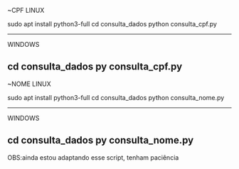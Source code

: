 ~CPF 
LINUX 

sudo apt install python3-full
cd consulta_dados 
python consulta_cpf.py

***************
WINDOWS 

cd consulta_dados
py consulta_cpf.py
-------------------------------------
~NOME 
LINUX 

sudo apt install python3-full
cd consulta_dados 
python consulta_nome.py

***************
WINDOWS 

cd consulta_dados
py consulta_nome.py
-------------------------------------
OBS:ainda estou adaptando esse script, tenham paciência
